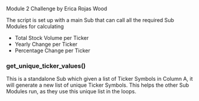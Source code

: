 Module 2 Challenge by Erica Rojas Wood

The script is set up with a main Sub that can call all the required Sub Modules for calculating
- Total Stock Volume per Ticker
- Yearly Change per Ticker
- Percentage Change per Ticker

### get_unique_ticker_values()
This is a standalone Sub which given a list of Ticker Symbols in Column A, it will generate a new list of unique Ticker Symbols. This helps the other Sub Modules run, as they use this unique list in the loops.
